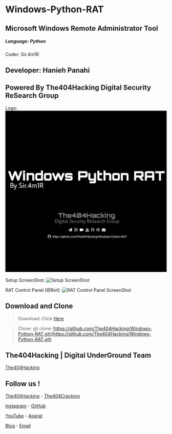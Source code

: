 # Windows-Python-RAT
## Microsoft Windows Remote Administrator Tool

<h5>Language: Python</h5>

Coder: Sir.4m1R

Developer: Hanieh Panahi
------------------------
Powered By The404Hacking
Digital Security ReSearch Group
-------------------------------
Logo:
![Windows-Python-RAT Logo](Windows-Python-RAT.jpg?raw=true "Windows-Python-RAT Logo")

Setup ScreenShot:
![Setup ScreenShot](/images/Setup.png?raw=true "Setup ScreenShot")

RAT Control Panel [@Bot]:
![RAT Control Panel ScreenShot](/images/CP.png?raw=true "RAT Control Panel ScreenShot")




## Download and Clone
> Download: Click [Here](https://github.com/The404Hacking/Windows-Python-RAT/archive/master.zip)

> Clone: git clone [https://github.com/The404Hacking/Windows-Python-RAT.git](https://github.com/The404Hacking/Windows-Python-RAT.git)

## The404Hacking | Digital UnderGround Team
[The404Hacking](https://T.me/The404Hacking)

## Follow us !
[The404Hacking](https://T.me/The404Hacking) - [The404Cracking](https://T.me/The404Cracking)

[Instagram](https://instagram.com/The404Hacking) - [GitHub](https://github.com/The404Hacking)

[YouTube](http://yon.ir/youtube404) - [Aparat](http://www.aparat.com/The404Hacking)

[Blog](http://the404hacking.blogsky.com) - [Email](mailto:The404Hacking.Team@Gmail.Com)
